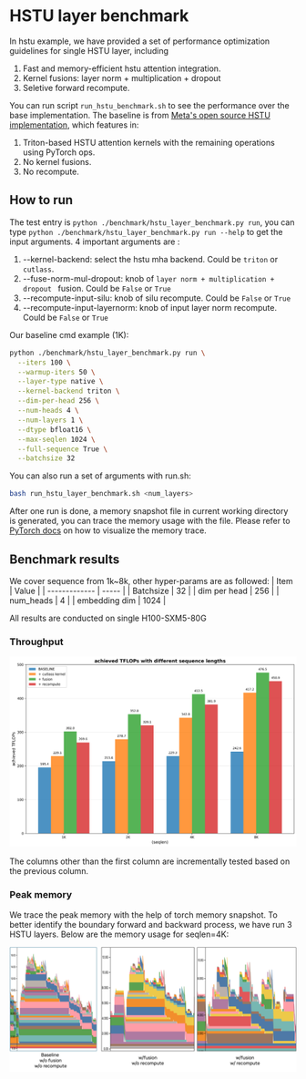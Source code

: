 # HSTU layer benchmark

In hstu example, we have provided a set of performance optimization guidelines for single HSTU layer, including
1. Fast and memory-efficient hstu attention integration.
2. Kernel fusions: layer norm + multiplication + dropout 
3. Seletive forward recompute.

You can run script `run_hstu_benchmark.sh` to see the performance over the base implementation. The baseline is from [Meta's open source HSTU implementation](https://github.com/meta-recsys/generative-recommenders/tree/bb389f9539b054e7268528efcd35457a6ad52439), which features in:

1. Triton-based HSTU attention kernels with the remaining operations using PyTorch ops.
2. No kernel fusions.
3. No recompute.

## How to run

The test entry is `python ./benchmark/hstu_layer_benchmark.py run`, you can type `python ./benchmark/hstu_layer_benchmark.py run --help` to get the input arguments. 4 important arguments are :

1. --kernel-backend: select the hstu mha backend. Could be `triton` or `cutlass`.
2. --fuse-norm-mul-dropout: knob of  `layer norm + multiplication + dropout ` fusion. Could be `False` or `True`
3. --recompute-input-silu: knob of silu recompute. Could be `False` or `True`
4. --recompute-input-layernorm: knob of input layer norm recompute. Could be `False` or `True`

Our baseline cmd example (1K): 

```bash
python ./benchmark/hstu_layer_benchmark.py run \
  --iters 100 \
  --warmup-iters 50 \
  --layer-type native \
  --kernel-backend triton \
  --dim-per-head 256 \
  --num-heads 4 \
  --num-layers 1 \
  --dtype bfloat16 \
  --max-seqlen 1024 \
  --full-sequence True \
  --batchsize 32 
```

You can also run a set of arguments with run.sh:

```bash
bash run_hstu_layer_benchmark.sh <num_layers>
```

After one run is done, a memory snapshot file in current working directory is generated, you can trace the memory usage with the file. Please refer to [PyTorch docs](https://docs.pytorch.org/docs/stable/torch_cuda_memory.html) on how to visualize the memory trace.

## Benchmark results

We cover sequence from 1k~8k, other hyper-params are as followed:
| Item          | Value |
| ------------- | ----- |
| Batchsize     | 32    |
| dim per head  | 256   |
| num_heads     | 4     |
| embedding dim | 1024  |

All results are conducted on single H100-SXM5-80G

### Throughput

![hstu_layer_perf](./hstu_layer_perf.png)

The columns other than the first column are incrementally tested based on the previous column.

### Peak memory

We trace the peak memory with the help of torch memory snapshot. To better identify the boundary forward and backward process, we have run 3 HSTU layers.
Below are the memory usage for seqlen=4K:

![image](./memory_snapshot.png)
